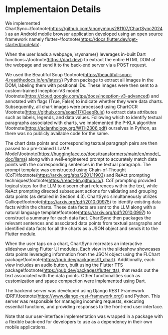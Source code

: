 # Implementaion Details

We implemented ChartSync~\footnote(https://github.com/anonymous281107/ChartSync2024) as an Android mobile browser application developed using an open source framework namely flutter~\footnote(https://docs.flutter.dev/get-started/codelab). 


When the user loads a webpage, \sysname{} leverages in-built Dart functions~\footnote(https://dart.dev/) to extract the entire HTML DOM of the webpage and send it to the back-end server via a POST request. 


We used the Beautiful Soup \footnote(https://beautiful-soup-4.readthedocs.io/en/latest/) Python package to extract all images in the DOM, labeling them with positional IDs. These images were then sent to a custom-trained Inception-V3 model \footnote(https://cloud.google.com/tpu/docs/inception-v3-advanced) and annotated with flags (True, False) to indicate whether they were data charts. Subsequently, all chart images were processed using ChartOCR \footnote(https://github.com/soap117/DeepRule) to extract data attributes such as labels, legends, and data values. Following which to identify textual paragraphs associated with charts, we implemented the P-KLA algorithm \footnote(https://aclanthology.org/W11-2306.pdf) ourselves in Python, as there was no publicly available code for the same. 


The chart data points and corresponding textual paragraph pairs are then passed to a pre-trained LLaMA Model\footnote(https://huggingface.co/docs/transformers/main/en/model_doc/llama) along with a well-engineered prompt to accurately match data points with the corresponding sentences in the textual paragraph. The prompt template was constructed using Chain-of-Thought (CoT)\footnote(https://arxiv.org/abs/2201.11903) and ReAct prompting techniques\footnote(https://react-lm.github.io/). CoT prompting provided logical steps for the LLM to discern chart references within the text, while ReAct prompting directed subsequent actions for validating and grouping data points (as detailed in Section 4.3). ChartSync simultaneously utilizes Calliope\footnote(https://arxiv.org/pdf/2010.09975) to identify existing data facts within the charts. These data facts are sent to the LLM along with a natural language template\footnote(https://arxiv.org/pdf/2010.0997) to construct a summary for each data fact. ChartSync then packages the relevant sentences and associated data points from textual paragraphs and identified data facts for all the charts as a JSON object and sends it to the Flutter module.


When the user taps on a chart, ChartSync recreates an interactive slideshow using Flutter UI modules. Each view in the slideshow showcases data points leveraging information from the JSON object using the FLChart package\footnote(https://pub.dev/packages/fl_chart). Additionally, each view includes an audio button, built using the Flutter TTS package\footnote(https://pub.dev/packages/flutter_tts), that reads out the text associated with the data points. Other functionalities such as customization and space compaction were implemented using Dart.


The backend server was developed using Django REST Framework (DRF)\footnote(https://www.django-rest-framework.org/) and Python. This server was responsible for managing incoming requests, executing essential functions, and providing responses to the front-end user interface. 

Note that our user-interface implementation was wrapped in a package with a flexible back-end for developers to use as a dependency in their own mobile applications. 